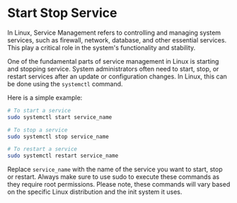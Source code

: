 # Start Stop Service

In Linux, Service Management refers to controlling and managing system services, such as firewall, network, database, and other essential services. This play a critical role in the system's functionality and stability.

One of the fundamental parts of service management in Linux is starting and stopping service. System administrators often need to start, stop, or restart services after an update or configuration changes. In Linux, this can be done using the `systemctl` command.

Here is a simple example:

```bash
# To start a service
sudo systemctl start service_name   

# To stop a service
sudo systemctl stop service_name   

# To restart a service
sudo systemctl restart service_name   
```

Replace `service_name` with the name of the service you want to start, stop or restart. Always make sure to use sudo to execute these commands as they require root permissions.
Please note, these commands will vary based on the specific Linux distribution and the init system it uses.